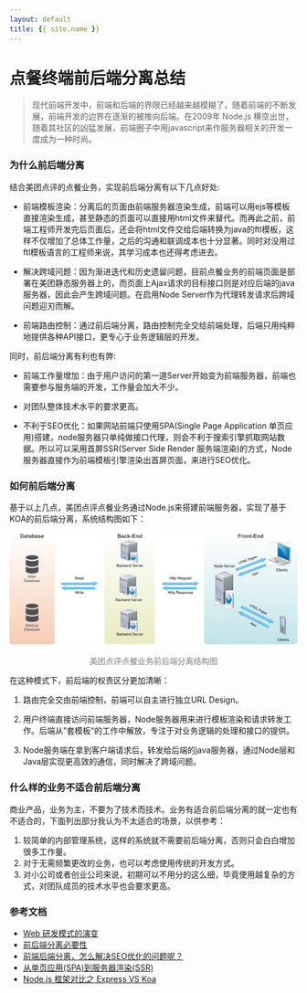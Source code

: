 ```yaml
---
layout: default
title: {{ site.name }}
---
```


# 点餐终端前后端分离总结

> 现代前端开发中，前端和后端的界限已经越来越模糊了，随着前端的不断发展，前端开发的边界在逐渐的被推向后端。在2009年 Node.js 横空出世，随着其社区的凶猛发展，前端圈子中用javascript来作服务器相关的开发一度成为一种时尚。

### 为什么前后端分离
结合美团点评的点餐业务，实现前后端分离有以下几点好处:

+ 前端模板渲染：分离后的页面由前端服务器渲染生成，前端可以用ejs等模板直接渲染生成，甚至静态的页面可以直接用html文件来替代。而再此之前，前端工程师开发完后页面后，还会将html文件交给后端转换为java的ftl模板，这样不仅增加了总体工作量，之后的沟通和联调成本也十分显著。同时对没用过ftl模板语言的工程师来说，其学习成本也还得考虑进去。

+ 解决跨域问题：因为渐进迭代和历史遗留问题，目前点餐业务的前端页面是部署在美团静态服务器上的，而页面上Ajax请求的目标接口则是对应后端的java服务器，因此会产生跨域问题。在启用Node Server作为代理转发请求后跨域问题迎刃而解。

+ 前端路由控制：通过前后端分离，路由控制完全交给前端处理，后端只用纯粹地提供各种API接口，更专心于业务逻辑层的开发。

同时，前后端分离有利也有弊:

+ 前端工作量增加：由于用户访问的第一道Server开始变为前端服务器，前端也需要参与服务端的开发，工作量会加大不少。

+ 对团队整体技术水平的要求更高。

+ 不利于SEO优化：如果网站前端只使用SPA(Single Page Application 单页应用)搭建，node服务器只单纯做接口代理，则会不利于搜索引擎抓取网站数据。所以可以采用首屏SSR(Server Side Render 服务端渲染)的方式，Node服务器直接作为前端模板引擎渲染出首屏页面，来进行SEO优化。

### 如何前后端分离
基于以上几点，美团点评点餐业务通过Node.js来搭建前端服务器，实现了基于KOA的前后端分离，系统结构图如下：

![前后端分离结构图](../../img/技术分享/koa1.png)
<center><font color=grey>美团点评点餐业务前后端分离结构图</font></center>

在这种模式下，前后端的权责区分更加清晰：

1. 路由完全交由前端控制，前端可以自主进行独立URL Design。

2. 用户终端直接访问前端服务器，Node服务器用来进行模板渲染和请求转发工作。后端从”套模板“的工作中解放，专注于对业务逻辑的处理和接口的提供。

3. Node服务端在拿到客户端请求后，转发给后端的java服务器，通过Node层和Java层实现更高效的通信，同时解决了跨域问题。  

### 什么样的业务不适合前后端分离
商业产品，业务为主，不要为了技术而技术。业务有适合前后端分离的就一定也有不适合的，下面列出部分我认为不太适合的场景，以供参考：

1. 较简单的内部管理系统，这样的系统就不需要前后端分离，否则只会白白增加很多工作量。
2. 对于无需频繁更改的业务，也可以考虑使用传统的开发方式。
3. 对小公司或者创业公司来说，初期可以不用分的这么细，毕竟使用越复杂的方式，对团队成员的技术水平也会要求更高。


### 参考文档
- [Web 研发模式的演变](https://github.com/lifesinger/blog/issues/184)
- [前后端分离必要性](http://www.itwendao.com/article/detail/219126.html)
- [前端后端分离，怎么解决SEO优化的问题呢？](https://www.zhihu.com/question/52235652)
- [从单页应用(SPA)到服务器渲染(SSR)](http://www.jianshu.com/p/1e63f434051d)
- [Node.js 框架对比之 Express VS Koa](http://www.cnblogs.com/sybboy/p/6418526.html)

